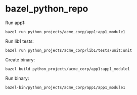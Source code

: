 # bazel_python_repo

Run app1:
```
bazel run python_projects/acme_corp/app1:app1_module1
```

Run lib1 tests:
```
bazel run python_projects/acme_corp/lib1/tests/unit:unit
```

Create binary:
```
bazel build python_projects/acme_corp/app1:app1_module1
```

Run binary:
```
bazel-bin/python_projects/acme_corp/app1/app1_module1
```
